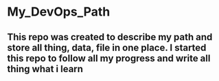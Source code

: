 # My_DevOps_Path

This repo was created to describe my path and store all thing, data, file in one place.
I started this repo to follow all my progress and write all thing what i learn
---

